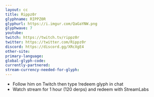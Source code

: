```yaml
---
layout: cc
title: Rippz0r
glyphname: RIPPZ0R
glyphurl: https://i.imgur.com/QaGaYNW.png
glyphwave: 7
youtube: 
twitch: https://twitch.tv/rippz0r
twitter: https://twitter.com/Rippz0r
discord: https://discord.gg/XRcXgE4
other-site: 
primary-language: 
global-glyph-code: 
currently-partnered: 
stream-currency-needed-for-glyph: 
---
```

* Follow him on Twitch then type !redeem glyph in chat
* Watch stream for 1 hour (120 derps) and redeem with StreamLabs
